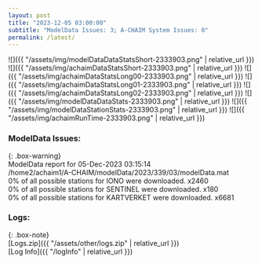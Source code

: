 ```yaml
---
layout: post
title: "2023-12-05 03:00:00"
subtitle: "ModelData Issues: 3; A-CHAIM System Issues: 0"
permalink: /latest/
---
```


![]({{ "/assets/img/modelDataDataStatsShort-2333903.png" | relative_url }})
![]({{ "/assets/img/achaimDataStatsShort-2333903.png" | relative_url }})
![]({{ "/assets/img/achaimDataStatsLong00-2333903.png" | relative_url }})
![]({{ "/assets/img/achaimDataStatsLong01-2333903.png" | relative_url }})
![]({{ "/assets/img/achaimDataStatsLong02-2333903.png" | relative_url }})
![]({{ "/assets/img/modelDataDataStats-2333903.png" | relative_url }})
![]({{ "/assets/img/modelDataStationStats-2333903.png" | relative_url }})
![]({{ "/assets/img/achaimRunTime-2333903.png" | relative_url }})


### ModelData Issues:  
  
{: .box-warning}  
 ModelData report for 05-Dec-2023 03:15:14   
 /home2/achaim1/A-CHAIM/modelData/2023/339/03/modelData.mat   
 0% of all possible stations for IONO were downloaded. x2460   
 0% of all possible stations for SENTINEL were downloaded. x180   
 0% of all possible stations for KARTVERKET were downloaded. x6681   
  


### Logs:  
  
{: .box-note}  
[Logs.zip]({{ "/assets/other/logs.zip" | relative_url }})  
[Log Info]({{ "/logInfo" | relative_url }})  
